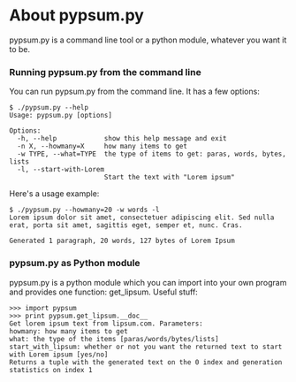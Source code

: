 # About pypsum.py #
pypsum.py is a command line tool or a python module, whatever you want it to be.
### Running pypsum.py from the command line ###
You can run pypsum.py from the command line. It has a few options:
```
$ ./pypsum.py --help
Usage: pypsum.py [options]

Options:
  -h, --help            show this help message and exit
  -n X, --howmany=X     how many items to get
  -w TYPE, --what=TYPE  the type of items to get: paras, words, bytes, lists
  -l, --start-with-Lorem
                        Start the text with "Lorem ipsum"
```
Here's a usage example:
```
$ ./pypsum.py --howmany=20 -w words -l
Lorem ipsum dolor sit amet, consectetuer adipiscing elit. Sed nulla erat, porta sit amet, sagittis eget, semper et, nunc. Cras.

Generated 1 paragraph, 20 words, 127 bytes of Lorem Ipsum
```

### pypsum.py as Python module ###
pypsum.py is a python module which you can import into your own program and provides one function: get\_lipsum. Useful stuff:
```
>>> import pypsum
>>> print pypsum.get_lipsum.__doc__
Get lorem ipsum text from lipsum.com. Parameters:
howmany: how many items to get
what: the type of the items [paras/words/bytes/lists]
start_with_lipsum: whether or not you want the returned text to start with Lorem ipsum [yes/no]
Returns a tuple with the generated text on the 0 index and generation statistics on index 1
```